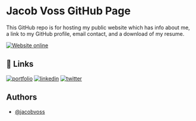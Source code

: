 
# Jacob Voss GitHub Page

This GitHub repo is for hosting my public website which has info about me, a link to my GitHub
profile, email contact, and a download of my resume.

[![Website online](https://img.shields.io/website?down_color=red&down_message=offline&up_color=green&up_message=online&url=https%3A%2F%2Fjacobvoss.github.io%2F)](https://jacobvoss.github.io/)


## 🔗 Links
[![portfolio](https://img.shields.io/badge/my_portfolio-000?style=for-the-badge&logo=ko-fi&logoColor=white)](https://jacobvoss.github.io/)
[![linkedin](https://img.shields.io/badge/linkedin-0A66C2?style=for-the-badge&logo=linkedin&logoColor=white)](https://www.linkedin.com/in/jacob-voss-357a221a9/)
[![twitter](https://img.shields.io/badge/twitter-1DA1F2?style=for-the-badge&logo=twitter&logoColor=white)](https://twitter.com/thejacobvoss)


## Authors


- [@jacobvoss](https://www.github.com/jacobvoss)

